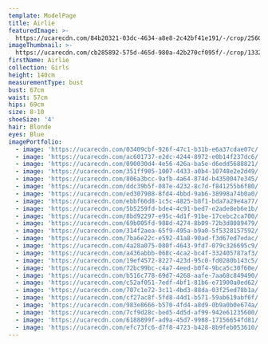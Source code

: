 ```yaml
---
template: ModelPage
title: Airlie
featuredImage: >-
  https://ucarecdn.com/84b20321-03dc-4634-a8e8-2c42bf41e191/-/crop/2560x1114/0,0/-/preview/
imageThumbnail: >-
  https://ucarecdn.com/cb285892-575d-465d-980a-42b270cf095f/-/crop/1332x1796/2009,9/-/preview/
firstName: Airlie
collection: Girls
height: 140cm
measurementType: bust
bust: 67cm
waist: 57cm
hips: 69cm
size: 8-10
shoeSize: '4'
hair: Blonde
eyes: Blue
imagePortfolio:
  - image: 'https://ucarecdn.com/03409cbf-926f-47c1-b31b-e6a37cdae07c/'
  - image: 'https://ucarecdn.com/ac601737-e2dc-4244-8972-e0b14f237dc6/'
  - image: 'https://ucarecdn.com/090030d4-4e56-426a-ba5e-d6edd5688821/'
  - image: 'https://ucarecdn.com/351ff905-1007-4433-a0b4-10748e2e2d49/'
  - image: 'https://ucarecdn.com/806a3bcc-9afb-4a64-874d-b4350047e345/'
  - image: 'https://ucarecdn.com/ddc39b5f-087e-4232-8c7d-f841255b6f80/'
  - image: 'https://ucarecdn.com/ed307988-8fd4-4bbd-9ab6-38998a74b0a0/'
  - image: 'https://ucarecdn.com/ebbf66d8-1c5c-4825-b8f1-bda7a29e4a77/'
  - image: 'https://ucarecdn.com/5b5259fd-bde4-4c91-bed7-e2ade8eb6e1b/'
  - image: 'https://ucarecdn.com/8bd92297-e95c-4d1f-91be-17cebc2ca700/'
  - image: 'https://ucarecdn.com/69b005fd-988d-4274-8b09-72b3d8089479/'
  - image: 'https://ucarecdn.com/314f2aea-65f9-495a-b9a0-5f5328157592/'
  - image: 'https://ucarecdn.com/7ba6e22c-e592-41a8-90ad-f3d67ed7edac/'
  - image: 'https://ucarecdn.com/4a28a075-080f-4643-9fd7-079c326695c9/'
  - image: 'https://ucarecdn.com/a436abbb-068c-4ca2-bc4f-332405787af3/'
  - image: 'https://ucarecdn.com/19ef4572-8227-423d-95c0-fd0280b143c5/'
  - image: 'https://ucarecdn.com/72bc99bc-c4a7-4eed-b0f4-9bca5c30f60e/'
  - image: 'https://ucarecdn.com/b516c778-69d7-4268-aafe-7aa68c849490/'
  - image: 'https://ucarecdn.com/c52af051-7edf-4bf1-81b6-e71900a0ed62/'
  - image: 'https://ucarecdn.com/707c1e72-3c11-4bd3-88da-03f25ed78b1a/'
  - image: 'https://ucarecdn.com/cf27ac8f-5fd8-44d1-b571-59ab619abf6f/'
  - image: 'https://ucarecdn.com/983e8666-b570-4fd4-a8d9-0b9a0b0e674a/'
  - image: 'https://ucarecdn.com/7cf9d28c-bed5-4d5d-af99-942e61235600/'
  - image: 'https://ucarecdn.com/6188899f-ad9a-45d7-9988-17156654fd81/'
  - image: 'https://ucarecdn.com/efc73fc6-d7f8-4723-b428-8b9feb053610/'
---
```


